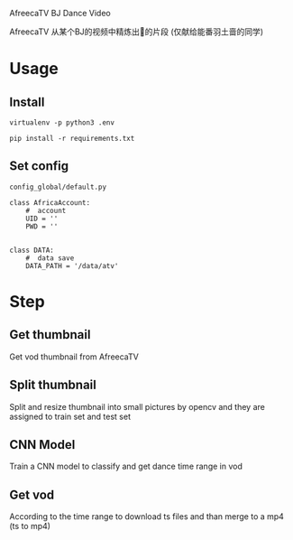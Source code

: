 AfreecaTV BJ Dance Video

AfreecaTV 从某个BJ的视频中精炼出💃的片段 (仅献给能番羽土啬的同学)


# Usage

## Install

```shell
virtualenv -p python3 .env

pip install -r requirements.txt
```

## Set config

`config_global/default.py`

```
class AfricaAccount:
    #  account
    UID = ''
    PWD = ''


class DATA:
    #  data save
    DATA_PATH = '/data/atv'
```


# Step

## Get thumbnail

Get vod thumbnail from AfreecaTV

##  Split thumbnail

Split and resize thumbnail into small pictures by opencv and they are assigned to train set and test set

## CNN Model

Train a CNN model to classify and get dance time range in vod

## Get vod

According to the time range to download ts files and than merge to a mp4 (ts to mp4)


